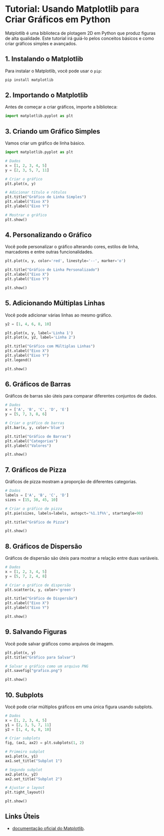 # Tutorial: Usando Matplotlib para Criar Gráficos em Python

Matplotlib é uma biblioteca de plotagem 2D em Python que produz figuras de alta qualidade. Este tutorial irá guiá-lo pelos conceitos básicos e como criar gráficos simples e avançados.

## 1. Instalando o Matplotlib

Para instalar o Matplotlib, você pode usar o `pip`:

```bash
pip install matplotlib
```

## 2. Importando o Matplotlib

Antes de começar a criar gráficos, importe a biblioteca:

```python
import matplotlib.pyplot as plt
```

## 3. Criando um Gráfico Simples

Vamos criar um gráfico de linha básico.

```python
import matplotlib.pyplot as plt

# Dados
x = [1, 2, 3, 4, 5]
y = [2, 3, 5, 7, 11]

# Criar o gráfico
plt.plot(x, y)

# Adicionar título e rótulos
plt.title("Gráfico de Linha Simples")
plt.xlabel("Eixo X")
plt.ylabel("Eixo Y")

# Mostrar o gráfico
plt.show()
```

## 4. Personalizando o Gráfico

Você pode personalizar o gráfico alterando cores, estilos de linha, marcadores e entre outras funcionalidades.

```python
plt.plot(x, y, color='red', linestyle='--', marker='o')

plt.title("Gráfico de Linha Personalizado")
plt.xlabel("Eixo X")
plt.ylabel("Eixo Y")

plt.show()
```

## 5. Adicionando Múltiplas Linhas

Você pode adicionar várias linhas ao mesmo gráfico.

```python
y2 = [1, 4, 6, 8, 10]

plt.plot(x, y, label='Linha 1')
plt.plot(x, y2, label='Linha 2')

plt.title("Gráfico com Múltiplas Linhas")
plt.xlabel("Eixo X")
plt.ylabel("Eixo Y")
plt.legend()

plt.show()
```

## 6. Gráficos de Barras

Gráficos de barras são úteis para comparar diferentes conjuntos de dados.

```python
# Dados
x = ['A', 'B', 'C', 'D', 'E']
y = [5, 7, 3, 8, 6]

# Criar o gráfico de barras
plt.bar(x, y, color='blue')

plt.title("Gráfico de Barras")
plt.xlabel("Categorias")
plt.ylabel("Valores")

plt.show()
```

## 7. Gráficos de Pizza

Gráficos de pizza mostram a proporção de diferentes categorias.

```python
# Dados
labels = ['A', 'B', 'C', 'D']
sizes = [15, 30, 45, 10]

# Criar o gráfico de pizza
plt.pie(sizes, labels=labels, autopct='%1.1f%%', startangle=90)

plt.title("Gráfico de Pizza")

plt.show()
```

## 8. Gráficos de Dispersão

Gráficos de dispersão são úteis para mostrar a relação entre duas variáveis.

```python
# Dados
x = [1, 2, 3, 4, 5]
y = [5, 7, 2, 4, 8]

# Criar o gráfico de dispersão
plt.scatter(x, y, color='green')

plt.title("Gráfico de Dispersão")
plt.xlabel("Eixo X")
plt.ylabel("Eixo Y")

plt.show()
```

## 9. Salvando Figuras

Você pode salvar gráficos como arquivos de imagem.

```python
plt.plot(x, y)
plt.title("Gráfico para Salvar")

# Salvar o gráfico como um arquivo PNG
plt.savefig("grafico.png")

plt.show()
```

## 10. Subplots

Você pode criar múltiplos gráficos em uma única figura usando subplots.

```python
# Dados
x = [1, 2, 3, 4, 5]
y1 = [2, 3, 5, 7, 11]
y2 = [1, 4, 6, 8, 10]

# Criar subplots
fig, (ax1, ax2) = plt.subplots(1, 2)

# Primeiro subplot
ax1.plot(x, y1)
ax1.set_title("Subplot 1")

# Segundo subplot
ax2.plot(x, y2)
ax2.set_title("Subplot 2")

# Ajustar o layout
plt.tight_layout()

plt.show()
```

## Links Úteis

- [documentação oficial do Matplotlib](https://matplotlib.org/stable/contents.html).

```
